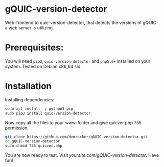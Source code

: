 # gQUIC-version-detector
Web-frontend to quic-version-detector, that detects the versions of gQUIC a web server is utilizing.

# Prerequisites:
You will need `pip3`, `quic-version-detector` and `php5.6+` installed on your system. Tested on Debian x86_64 sid.

# Installation
Installing dependencies:

```sh
sudo apt install -y python3-pip
sudo pip3 install quic-version-detector
```

Now copy all the files to your www-folder and give quicver.php 755 permission.

```sh
git clone https://github.com/Henrocker/gQUIC-version-detector.git
cd gQUIC-version-detector
sudo chmod 755 quicver.php
```

You are now ready to test. Visit _yoursite.com/gQUIC-version-detector_.
Have fun!
